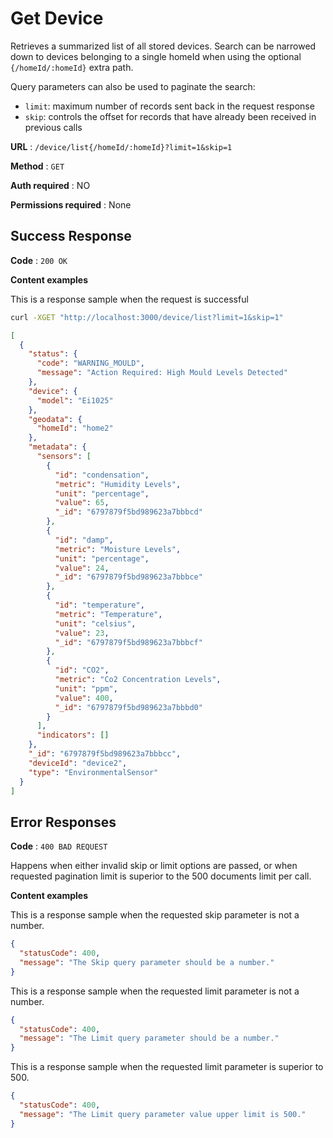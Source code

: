 # Get Device

Retrieves a summarized list of all stored devices.
Search can be narrowed down to devices belonging to a single homeId when using the optional `{/homeId/:homeId}` extra path.

Query parameters can also be used to paginate the search:
- `limit`: maximum number of records sent back in the request response
- `skip`: controls the offset for records that have already been received in previous calls

**URL** : `/device/list{/homeId/:homeId}?limit=1&skip=1`

**Method** : `GET`

**Auth required** : NO

**Permissions required** : None

## Success Response

**Code** : `200 OK`

**Content examples**

This is a response sample when the request is successful

```bash
curl -XGET "http://localhost:3000/device/list?limit=1&skip=1"
```

```json
[
  {
    "status": {
      "code": "WARNING_MOULD",
      "message": "Action Required: High Mould Levels Detected"
    },
    "device": {
      "model": "Ei1025"
    },
    "geodata": {
      "homeId": "home2"
    },
    "metadata": {
      "sensors": [
        {
          "id": "condensation",
          "metric": "Humidity Levels",
          "unit": "percentage",
          "value": 65,
          "_id": "6797879f5bd989623a7bbbcd"
        },
        {
          "id": "damp",
          "metric": "Moisture Levels",
          "unit": "percentage",
          "value": 24,
          "_id": "6797879f5bd989623a7bbbce"
        },
        {
          "id": "temperature",
          "metric": "Temperature",
          "unit": "celsius",
          "value": 23,
          "_id": "6797879f5bd989623a7bbbcf"
        },
        {
          "id": "CO2",
          "metric": "Co2 Concentration Levels",
          "unit": "ppm",
          "value": 400,
          "_id": "6797879f5bd989623a7bbbd0"
        }
      ],
      "indicators": []
    },
    "_id": "6797879f5bd989623a7bbbcc",
    "deviceId": "device2",
    "type": "EnvironmentalSensor"
  }
]
```

## Error Responses

**Code** : `400 BAD REQUEST`

Happens when either invalid skip or limit options are passed, or when requested pagination limit is superior to the 500 documents limit per call.

**Content examples**

This is a response sample when the requested skip parameter is not a number.

```json
{
  "statusCode": 400,
  "message": "The Skip query parameter should be a number."
}
```

This is a response sample when the requested limit parameter is not a number.

```json
{
  "statusCode": 400,
  "message": "The Limit query parameter should be a number."
}
```

This is a response sample when the requested limit parameter is superior to 500.

```json
{
  "statusCode": 400,
  "message": "The Limit query parameter value upper limit is 500."
}
```